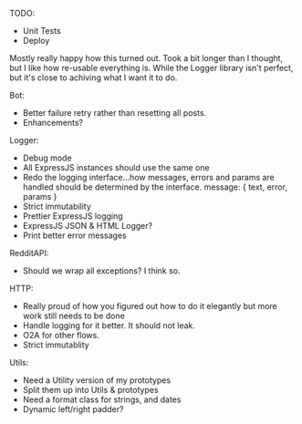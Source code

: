 TODO:
- Unit Tests
- Deploy

Mostly really happy how this turned out. Took a bit longer than I thought, but I like how re-usable everything is. While the Logger library isn't perfect, but it's close to achiving what I want it to do.
 
Bot:
- Better failure retry rather than resetting all posts.
- Enhancements? 

Logger:
- Debug mode
- All ExpressJS instances should use the same one
- Redo the logging interface...how messages, errors and params are handled should be determined by the interface.
message: { text, error, params }
- Strict immutability
- Prettier ExpressJS logging
- ExpressJS JSON & HTML Logger?
- Print better error messages

RedditAPI:
- Should we wrap all exceptions? I think so.

HTTP:
- Really proud of how you figured out how to do it elegantly but more work still needs to be done
- Handle logging for it better. It should not leak.
- O2A for other flows.
- Strict immutablity

Utils:
- Need a Utility version of my prototypes
- Split them up into Utils & prototypes
- Need a format class for strings, and dates
- Dynamic left/right padder?
